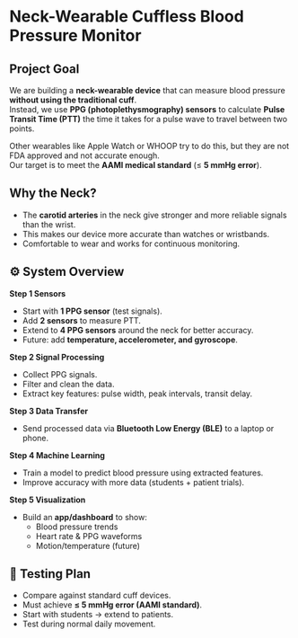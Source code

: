 # Neck-Wearable Cuffless Blood Pressure Monitor

##  Project Goal
We are building a **neck-wearable device** that can measure blood pressure **without using the traditional cuff**.  
Instead, we use **PPG (photoplethysmography) sensors** to calculate **Pulse Transit Time (PTT)**  the time it takes for a pulse wave to travel between two points.  

Other wearables like Apple Watch or WHOOP try to do this, but they are not FDA approved and not accurate enough.  
Our target is to meet the **AAMI medical standard** (≤ **5 mmHg error**).



##  Why the Neck?
- The **carotid arteries** in the neck give stronger and more reliable signals than the wrist.  
- This makes our device more accurate than watches or wristbands.  
- Comfortable to wear and works for continuous monitoring.  



## ⚙ System Overview

**Step 1  Sensors**
- Start with **1 PPG sensor** (test signals).  
- Add **2 sensors** to measure PTT.  
- Extend to **4 PPG sensors** around the neck for better accuracy.  
- Future: add **temperature, accelerometer, and gyroscope**.

**Step 2  Signal Processing**
- Collect PPG signals.  
- Filter and clean the data.  
- Extract key features: pulse width, peak intervals, transit delay.  

**Step 3 Data Transfer**
- Send processed data via **Bluetooth Low Energy (BLE)** to a laptop or phone.  

**Step 4  Machine Learning**
- Train a model to predict blood pressure using extracted features.  
- Improve accuracy with more data (students + patient trials).  

**Step 5 Visualization**
- Build an **app/dashboard** to show:  
  - Blood pressure trends  
  - Heart rate & PPG waveforms  
  - Motion/temperature (future)



## 🧪 Testing Plan
- Compare against standard cuff devices.  
- Must achieve **≤ 5 mmHg error (AAMI standard)**.  
- Start with students → extend to patients.  
- Test during normal daily movement.  


